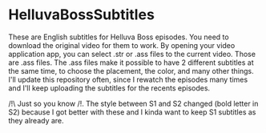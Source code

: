 # HelluvaBossSubtitles
These are English subtitles for Helluva Boss episodes. 
You need to download the original video for them to work.
By opening your video application app, you can select .str or .ass files to the current video. Those are .ass files.
The .ass files make it possible to have 2 different subtitles at the same time, to choose the placement, the color, and many other things.
I'll update this repository often, since I rewatch the episodes many times and I'll keep uploading the subtitles for the recents episodes.

/!\ Just so you know /!\.
The style between S1 and S2 changed (bold letter in S2) because I got better with these and I kinda want to keep S1 subtitles as they already are.
